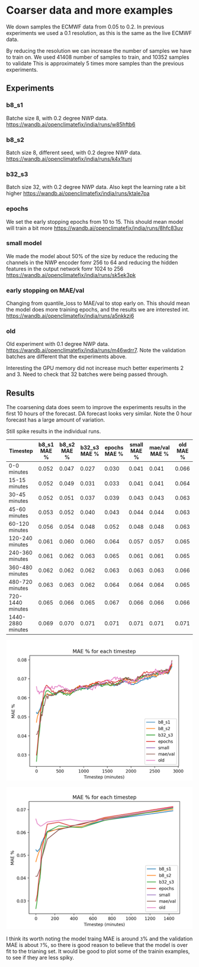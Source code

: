 # Coarser data and more examples

We down samples the ECMWF data from 0.05 to 0.2.
In previous experiments we used a 0.1 resolution, as this is the same as the live ECMWF data.

By reducing the resolution we can increase the number of samples we have to train on.
We used 41408 number of samples to train, and 10352 samples to validate
This is approximately 5 times more samples than the previous experiments.

## Experiments


### b8_s1
Batche size 8, with 0.2 degree NWP data.
https://wandb.ai/openclimatefix/india/runs/w85hftb6


### b8_s2
Batch size 8, different seed, with 0.2 degree NWP data.
https://wandb.ai/openclimatefix/india/runs/k4x1tunj

### b32_s3
Batch size 32, with 0.2 degree NWP data. Also kept the learning rate a bit higher
https://wandb.ai/openclimatefix/india/runs/ktale7pa

### epochs
We set the early stopping epochs from 10 to 15. This should mean model will train a bit more
https://wandb.ai/openclimatefix/india/runs/8hfc83uv

### small model
We made the model about 50% of the size by reduce the reducing the channels in the NWP encoder fomr 256 to 64 and reducing the hidden features in the output network fomr 1024 to 256
https://wandb.ai/openclimatefix/india/runs/sk5ek3pk


### early stopping on MAE/val
Changing from quantile_loss to MAE/val to stop early on. This should mean the model does more training epochs, and the results we are interested int.  
https://wandb.ai/openclimatefix/india/runs/a5nkkzj6


### old
Old experiment with 0.1 degree NWP data.
https://wandb.ai/openclimatefix/india/runs/m46wdrr7.
Note the validation batches are different that the experiments above.

Interesting the GPU memory did not increase much better experiments 2 and 3.
Need to check that 32 batches were being passed through.

## Results

The coarsening data does seem to improve the experiments results in the first 10 hours of the forecast.
DA forecast looks very similar. Note the 0 hour forecast has a large amount of variation. 



Still spike results in the individual runs. 

| Timestep | b8_s1 MAE % | b8_s2 MAE % | b32_s3 MAE % | epochs MAE % | small MAE % | mae/val MAE % | old MAE % |
| --- | --- | --- | --- | --- | --- | --- | --- |
| 0-0 minutes | 0.052 | 0.047 | 0.027 | 0.030 | 0.041 | 0.041 | 0.066 |
| 15-15 minutes | 0.052 | 0.049 | 0.031 | 0.033 | 0.041 | 0.041 | 0.064 |
| 30-45 minutes | 0.052 | 0.051 | 0.037 | 0.039 | 0.043 | 0.043 | 0.063 |
| 45-60 minutes | 0.053 | 0.052 | 0.040 | 0.043 | 0.044 | 0.044 | 0.063 |
| 60-120 minutes | 0.056 | 0.054 | 0.048 | 0.052 | 0.048 | 0.048 | 0.063 |
| 120-240 minutes | 0.061 | 0.060 | 0.060 | 0.064 | 0.057 | 0.057 | 0.065 |
| 240-360 minutes | 0.061 | 0.062 | 0.063 | 0.065 | 0.061 | 0.061 | 0.065 |
| 360-480 minutes | 0.062 | 0.062 | 0.062 | 0.063 | 0.063 | 0.063 | 0.066 |
| 480-720 minutes | 0.063 | 0.063 | 0.062 | 0.064 | 0.064 | 0.064 | 0.065 |
| 720-1440 minutes | 0.065 | 0.066 | 0.065 | 0.067 | 0.066 | 0.066 | 0.066 |
| 1440-2880 minutes | 0.069 | 0.070 | 0.071 | 0.071 | 0.071 | 0.071 | 0.071 |


![](mae_step.png "mae_steps")

![](mae_step_smooth.png "mae_steps")

I think its worth noting the model traing MAE is around `3`% and the validation MAE is about `7`%, so there is good reason to believe that the model is over fit to the trianing set. 
It would be good to plot some of the trainin examples, to see if they are less spiky. 


